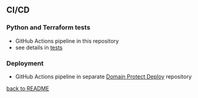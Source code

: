 ## CI/CD

### Python and Terraform tests

* GitHub Actions pipeline in this repository
* see details in [tests](tests.md)

### Deployment

* GitHub Actions pipeline in separate [Domain Protect Deploy](https://github.com/domain-protect/domain-protect-deploy) repository

[back to README](../README.md)